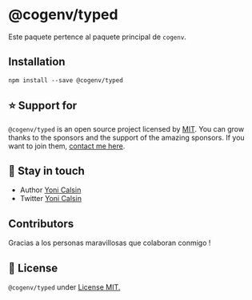 # @cogenv/typed

Este paquete pertence al paquete principal de `cogenv`.

## Installation

```
npm install --save @cogenv/typed
```

## ⭐ Support for

`@cogenv/typed` is an open source project licensed by [MIT](LICENSE). You can grow thanks to the sponsors and the support of the amazing sponsors. If you want to join them, [contact me here](mailto:helloyonicb@gmail.com).

## 🎩 Stay in touch

-  Author [Yoni Calsin](https://github.com/yoicalsin)
-  Twitter [Yoni Calsin](https://twitter.com/yoicalsin)

## Contributors

Gracias a los personas maravillosas que colaboran conmigo !

## 📜 License

`@cogenv/typed` under [License MIT.](LICENSE)
